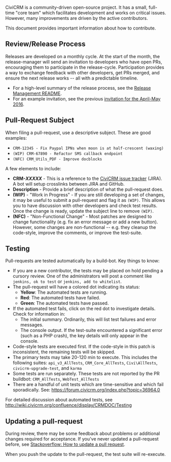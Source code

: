 CiviCRM is a community-driven open-source project. It has a small,
full-time "core team" which facilitates development and works on critical
issues. However, many improvements are driven by the active contributors.

This document provides important information about how to contribute.

## Review/Release Process

Releases are developed on a monthly cycle.  At the start of the month, the
release-manager will send an invitation to developers who have open PRs,
encouraging them to participate in the release-cycle.  Participation
provides a way to exchange feedback with other developers, get PRs merged,
and ensure the next release works -- all with a predictable timeline.

 * For a high-level summary of the release process, see the
   [Release Management README](https://github.com/civicrm/release-management/blob/master/README.md).
 * For an example invitation, see the previous [invitation for the April-May 2016](https://github.com/civicrm/release-management/issues/1).

## Pull-Request Subject

When filing a pull-request, use a descriptive subject. These are good examples:

 * `CRM-12345 - Fix Paypal IPNs when moon is at half-crescent (waxing)`
 * `(WIP) CRM-67890 - Refactor SMS callback endpoint`
 * `(NFC) CRM_Utils_PDF - Improve docblocks`

A few elements to include:

 * **CRM-_XXXXX_** - This is a reference to the [CiviCRM issue tracker](http://issues.civicrm.org/)
   (JIRA). A bot will setup crosslinks between JIRA and GitHub.
 * **Description** - Provide a brief description of what the pull-request does.
 * **(WIP)** - "Work in Progress" - If you are still developing a set of
   changes, it may be useful to submit a pull-request and flag it as
   `(WIP)`. This allows you to have discussion with other developers and
   check test results. Once the change is ready, update the subject line
   to remove `(WIP)`.
 * **(NFC)** - "Non-Functional Change" - Most patches are designed to
   change functionality (e.g. fix an error message or add a new button).
   However, some changes are non-functional -- e.g. they cleanup the
   code-style, improve the comments, or improve the test-suite.

## Testing

Pull-requests are tested automatically by a build-bot. Key things to know:

 * If you are a new contributor, the tests may be placed on hold pending a
   cursory review. One of the administrators will post a comment like
   `jenkins, ok to test` or `jenkins, add to whitelist`.
 * The pull-request will have a colored dot indicating its status:
   * **Yellow**: The automated tests are running.
   * **Red**: The automated tests have failed.
   * **Green**: The automated tests have passed.
 * If the automated test fails, click on the red dot to investigate details. Check for information in:
   * The initial summary. Ordinarily, this will list test failures and error messages.
   * The console output. If the test-suite encountered a significant error (such as a PHP crash),
     the key details will only appear in the console.
 * Code-style tests are executed first. If the code-style in this patch is inconsistent, the remaining tests will be skipped.
 * The primary tests may take 20-120 min to execute. This includes the following suites: `api_v3_AllTests`, `CRM_Core_AllTests`, `Civi\AllTests`, `civicrm-upgrade-test`, and `karma`
 * Some tests are run separately. These tests are not reported by the PR buildbot: `CRM_AllTests`, `WebTest_AllTests`
 * There are a handful of unit tests which are time-sensitive and which fail sporadically. See: https://forum.civicrm.org/index.php?topic=36964.0

For detailed discussion about automated tests, see http://wiki.civicrm.org/confluence/display/CRMDOC/Testing

## Updating a pull-request

During review, there may be some feedback about problems or additional
changes required for acceptance.  If you've never updated a pull-request
before, see [Stackoverflow: How to update a pull request](http://stackoverflow.com/questions/9790448/how-to-update-a-pull-request).

When you push the update to the pull-request, the test suite will re-execute.
